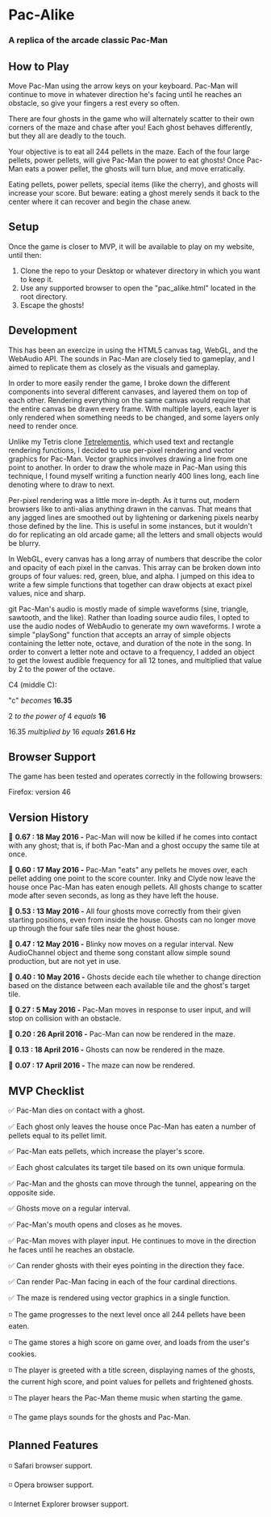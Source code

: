 # Pac-Alike

### A replica of the arcade classic Pac-Man

## How to Play

Move Pac-Man using the arrow keys on your keyboard. Pac-Man will continue to move in whatever direction he's facing until he reaches an obstacle, so give your fingers a rest every so often.

There are four ghosts in the game who will alternately scatter to their own corners of the maze and chase after you! Each ghost behaves differently, but they all are deadly to the touch.

Your objective is to eat all 244 pellets in the maze. Each of the four large pellets, power pellets, will give Pac-Man the power to eat ghosts! Once Pac-Man eats a power pellet, the ghosts will turn blue, and move erratically.

Eating pellets, power pellets, special items (like the cherry), and ghosts will increase your score. But beware: eating a ghost merely sends it back to the center where it can recover and begin the chase anew.

## Setup

Once the game is closer to MVP, it will be available to play on my website, until then:

1. Clone the repo to your Desktop or whatever directory in which you want to keep it.
2. Use any supported browser to open the "pac_alike.html" located in the root directory.
3. Escape the ghosts!

## Development

This has been an exercize in using the HTML5 canvas tag, WebGL, and the WebAudio API. The sounds in Pac-Man are closely tied to gameplay, and I aimed to replicate them as closely as the visuals and gameplay.

In order to more easily render the game, I broke down the different components into several different canvases, and layered them on top of each other. Rendering everything on the same canvas would require that the entire canvas be drawn every frame. With multiple layers, each layer is only rendered when something needs to be changed, and some layers only need to render once.

Unlike my Tetris clone <a href="github/peternatewood/tetrelementis">Tetrelementis</a>, which used text and rectangle rendering functions, I decided to use per-pixel rendering and vector graphics for Pac-Man. Vector graphics involves drawing a line from one point to another. In order to draw the whole maze in Pac-Man using this technique, I found myself writing a function nearly 400 lines long, each line denoting where to draw to next.

Per-pixel rendering was a little more in-depth. As it turns out, modern browsers like to anti-alias anything drawn in the canvas. That means that any jagged lines are smoothed out by lightening or darkening pixels nearby those defined by the line. This is useful in some instances, but it wouldn't do for replicating an old arcade game; all the letters and small objects would be blurry.

In WebGL, every canvas has a long array of numbers that describe the color and opacity of each pixel in the canvas. This array can be broken down into groups of four values: red, green, blue, and alpha. I jumped on this idea to write a few simple functions that together can draw objects at exact pixel values, nice and sharp.

git Pac-Man's audio is mostly made of simple waveforms (sine, triangle, sawtooth, and the like). Rather than loading source audio files, I opted to use the audio nodes of WebAudio to generate my own waveforms. I wrote a simple "playSong" function that accepts an array of simple objects containing the letter note, octave, and duration of the note in the song. In order to convert a letter note and octave to a frequency, I added an object to get the lowest audible frequency for all 12 tones, and multiplied that value by 2 to the power of the octave.

C4 (middle C):

"c" _becomes_ **16.35**

2 _to the power of_ 4 _equals_ **16**

16.35 _multiplied by_ 16 _equals_ **261.6 Hz**

## Browser Support

The game has been tested and operates correctly in the following browsers:

Firefox: version 46

## Version History

:large_blue_diamond: **0.67 : 18 May 2016 -** Pac-Man will now be killed if he comes into contact with any ghost; that is, if both Pac-Man and a ghost occupy the same tile at once.

:small_red_triangle_down: **0.60 : 17 May 2016 -** Pac-Man "eats" any pellets he moves over, each pellet adding one point to the score counter. Inky and Clyde now leave the house once Pac-Man has eaten enough pellets. All ghosts change to scatter mode after seven seconds, as long as they have left the house.

:small_red_triangle_down: **0.53 : 13 May 2016 -** All four ghosts move correctly from their given starting positions, even from inside the house. Ghosts can no longer move up through the four safe tiles near the ghost house.

:small_red_triangle_down: **0.47 : 12 May 2016 -** Blinky now moves on a regular interval. New AudioChannel object and theme song constant allow simple sound production, but are not yet in use.

:small_red_triangle_down: **0.40 : 10 May 2016 -** Ghosts decide each tile whether to change direction based on the distance between each available tile and the ghost's target tile.

:small_red_triangle_down: **0.27 : 5 May 2016 -** Pac-Man moves in response to user input, and will stop on collision with an obstacle.

:small_red_triangle_down: **0.20 : 26 April 2016 -** Pac-Man can now be rendered in the maze.

:small_red_triangle_down: **0.13 : 18 April 2016 -** Ghosts can now be rendered in the maze.

:small_red_triangle_down: **0.07 : 17 April 2016 -** The maze can now be rendered.

## MVP Checklist

:white_check_mark: Pac-Man dies on contact with a ghost.

:white_check_mark: Each ghost only leaves the house once Pac-Man has eaten a number of pellets equal to its pellet limit.

:white_check_mark: Pac-Man eats pellets, which increase the player's score.

:white_check_mark: Each ghost calculates its target tile based on its own unique formula.

:white_check_mark: Pac-Man and the ghosts can move through the tunnel, appearing on the opposite side.

:white_check_mark: Ghosts move on a regular interval.

:white_check_mark: Pac-Man's mouth opens and closes as he moves.

:white_check_mark: Pac-Man moves with player input. He continues to move in the direction he faces until he reaches an obstacle.

:white_check_mark: Can render ghosts with their eyes pointing in the direction they face.

:white_check_mark: Can render Pac-Man facing in each of the four cardinal directions.

:white_check_mark: The maze is rendered using vector graphics in a single function.

:white_medium_small_square: The game progresses to the next level once all 244 pellets have been eaten.

:white_medium_small_square: The game stores a high score on game over, and loads from the user's cookies.

:white_medium_small_square: The player is greeted with a title screen, displaying names of the ghosts, the current high score, and point values for pellets and frightened ghosts.

:white_medium_small_square: The player hears the Pac-Man theme music when starting the game.

:white_medium_small_square: The game plays sounds for the ghosts and Pac-Man.

## Planned Features

:white_medium_small_square: Safari browser support.

:white_medium_small_square: Opera browser support.

:white_medium_small_square: Internet Explorer browser support.
